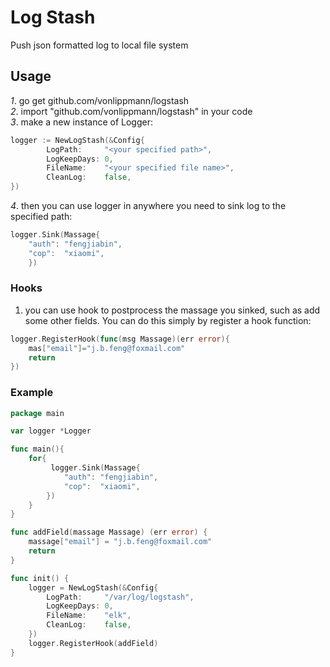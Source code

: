 # Log Stash
Push json formatted log to local file system

## Usage
_1_. go get github.com/vonlippmann/logstash<br>
_2_. import "github.com/vonlippmann/logstash" in your code<br>
_3_. make a new instance of Logger:<br>
```go
logger := NewLogStash(&Config{
        LogPath:     "<your specified path>",
        LogKeepDays: 0,
        FileName:    "<your specified file name>",
        CleanLog:    false,
})
```

_4_. then you can use logger in anywhere you need to sink log to the specified path:
```go
logger.Sink(Massage{
    "auth": "fengjiabin",
    "cop":  "xiaomi",
    })
``` 
### Hooks
1. you can use hook to postprocess the massage you sinked, such as add some other fields. You can do this simply by register a hook function:
```go
logger.RegisterHook(func(msg Massage)(err error){
    mas["email"]="j.b.feng@foxmail.com"
    return
})
```

### Example

```go
package main

var logger *Logger

func main(){
    for{
         logger.Sink(Massage{
            "auth": "fengjiabin",
            "cop":  "xiaomi",
        })
    }
}

func addField(massage Massage) (err error) {
    massage["email"] = "j.b.feng@foxmail.com"
    return
}

func init() {
    logger = NewLogStash(&Config{
        LogPath:     "/var/log/logstash",
        LogKeepDays: 0,
        FileName:    "elk",
        CleanLog:    false,
    })
    logger.RegisterHook(addField)
}

```
